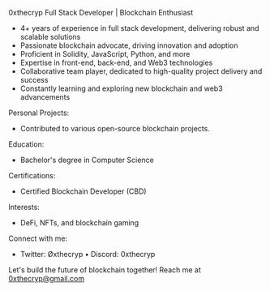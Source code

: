 0xthecryp
Full Stack Developer | Blockchain Enthusiast

- 4+ years of experience in full stack development, delivering robust and scalable solutions
- Passionate blockchain advocate, driving innovation and adoption
- Proficient in Solidity, JavaScript, Python, and more
- Expertise in front-end, back-end, and Web3 technologies
- Collaborative team player, dedicated to high-quality project delivery and success
- Constantly learning and exploring new blockchain and web3 advancements

Personal Projects:
- Contributed to various open-source blockchain projects.

Education:

- Bachelor's degree in Computer Science

Certifications:

- Certified Blockchain Developer (CBD)

Interests:

- DeFi, NFTs, and blockchain gaming

Connect with me:

- Twitter: Øxthecryp
    •   Discord: 0xthecryp 

Let's build the future of blockchain together! Reach me at 0xthecryp@gmail.com

